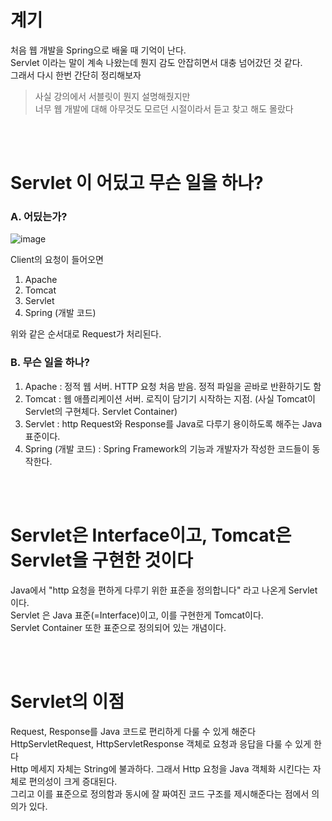# 계기 
  
처음 웹 개발을 Spring으로 배울 때 기억이 난다.     
Servlet 이라는 말이 계속 나왔는데 뭔지 감도 안잡히면서 대충 넘어갔던 것 같다.  
그래서 다시 한번 간단히 정리해보자  
  
> 사실 강의에서 서블릿이 뭔지 설명해줬지만  
> 너무 웹 개발에 대해 아무것도 모르던 시절이라서 듣고 찾고 해도 몰랐다  
  
<br><br>  

# Servlet 이 어딨고 무슨 일을 하나?  
  
### A. 어딨는가?  
  
![image](https://github.com/PhysicksKim/TIL/assets/101965836/6cef43df-928b-4f6e-87a5-523018edec4c)  
    
Client의 요청이 들어오면  
1. Apache  
2. Tomcat
3. Servlet
4. Spring (개발 코드)  
  
위와 같은 순서대로 Request가 처리된다.  
  

### B. 무슨 일을 하나?  
  
1. Apache : 정적 웹 서버. HTTP 요청 처음 받음. 정적 파일을 곧바로 반환하기도 함    
2. Tomcat : 웹 애플리케이션 서버. 로직이 담기기 시작하는 지점. (사실 Tomcat이 Servlet의 구현체다. Servlet Container)      
3. Servlet : http Request와 Response를 Java로 다루기 용이하도록 해주는 Java 표준이다.    
4. Spring (개발 코드) : Spring Framework의 기능과 개발자가 작성한 코드들이 동작한다.  
  

<br><br>  
  
# Servlet은 Interface이고, Tomcat은 Servlet을 구현한 것이다  
  
Java에서 "http 요청을 편하게 다루기 위한 표준을 정의합니다" 라고 나온게 Servlet 이다.  
Servlet 은 Java 표준(=Interface)이고, 이를 구현한게 Tomcat이다.  
Servlet Container 또한 표준으로 정의되어 있는 개념이다.  
  
<br><br>  

# Servlet의 이점  
Request, Response를 Java 코드로 편리하게 다룰 수 있게 해준다   
HttpServletRequest, HttpServletResponse 객체로 요청과 응답을 다룰 수 있게 한다   
Http 메세지 자체는 String에 불과하다. 그래서 Http 요청을 Java 객체화 시킨다는 자체로 편의성이 크게 증대된다.   
그리고 이를 표준으로 정의함과 동시에 잘 짜여진 코드 구조를 제시해준다는 점에서 의의가 있다.  
  

